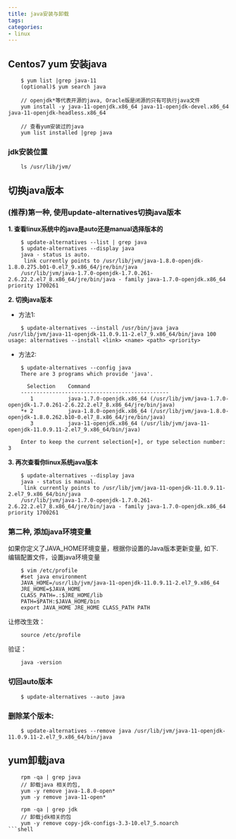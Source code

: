 ```yaml
---
title: java安装与卸载
tags: 
categories:
- linux
---
```


## Centos7 yum 安装java
<!-- more -->

```shell
	$ yum list |grep java-11
	(optional)$ yum search java
	
	// openjdk*等代表开源的java, Oracle版是闭源的只有可执行java文件
	yum install -y java-11-openjdk.x86_64 java-11-openjdk-devel.x86_64 java-11-openjdk-headless.x86_64
	
	// 查看yum安装过的java
	yum list installed |grep java
```

### jdk安装位置

```shell
	ls /usr/lib/jvm/
```

## 切换java版本

### (推荐)第一种, 使用update-alternatives切换java版本
 **1. 查看linux系统中的java是auto还是manual选择版本的**

```shell
	$ update-alternatives --list | grep java
	$ update-alternatives --display java
	java - status is auto.
	 link currently points to /usr/lib/jvm/java-1.8.0-openjdk-1.8.0.275.b01-0.el7_9.x86_64/jre/bin/java
	/usr/lib/jvm/java-1.7.0-openjdk-1.7.0.261-2.6.22.2.el7_8.x86_64/jre/bin/java - family java-1.7.0-openjdk.x86_64 priority 1700261
```

 **2. 切换java版本**
 * 方法1:

```shell
	$ update-alternatives --install /usr/bin/java java /usr/lib/jvm/java-11-openjdk-11.0.9.11-2.el7_9.x86_64/bin/java 100
usage: alternatives --install <link> <name> <path> <priority>
```

 * 方法2:

```shell
	$ update-alternatives --config java
	There are 3 programs which provide 'java'.
	
	  Selection    Command
	-----------------------------------------------
	   1           java-1.7.0-openjdk.x86_64 (/usr/lib/jvm/java-1.7.0-openjdk-1.7.0.261-2.6.22.2.el7_8.x86_64/jre/bin/java)
	*+ 2           java-1.8.0-openjdk.x86_64 (/usr/lib/jvm/java-1.8.0-openjdk-1.8.0.262.b10-0.el7_8.x86_64/jre/bin/java)
	   3           java-11-openjdk.x86_64 (/usr/lib/jvm/java-11-openjdk-11.0.9.11-2.el7_9.x86_64/bin/java)
	
	Enter to keep the current selection[+], or type selection number: 3
```

**3. 再次查看你linux系统java版本**

```shell
	$ update-alternatives --display java
	java - status is manual.
	 link currently points to /usr/lib/jvm/java-11-openjdk-11.0.9.11-2.el7_9.x86_64/bin/java
	/usr/lib/jvm/java-1.7.0-openjdk-1.7.0.261-2.6.22.2.el7_8.x86_64/jre/bin/java - family java-1.7.0-openjdk.x86_64 priority 1700261
```

### 第二种, 添加java环境变量
如果你定义了JAVA_HOME环境变量，根据你设置的Java版本更新变量, 如下.  
编辑配置文件，设置java环境变量  

```shell
	$ vim /etc/profile
	#set java environment
	JAVA_HOME=/usr/lib/jvm/java-11-openjdk-11.0.9.11-2.el7_9.x86_64
	JRE_HOME=$JAVA_HOME
	CLASS_PATH=.:$JRE_HOME/lib
	PATH=$PATH:$JAVA_HOME/bin
	export JAVA_HOME JRE_HOME CLASS_PATH PATH
```
让修改生效：

```shell
	source /etc/profile
```
验证：

```shell
	java -version
```

### 切回auto版本

```shell
	$ update-alternatives --auto java
```

### 删除某个版本:

```shell
	$ update-alternatives --remove java /usr/lib/jvm/java-11-openjdk-11.0.9.11-2.el7_9.x86_64/bin/java
```

## yum卸载java

```shell
	rpm -qa | grep java
	// 卸载java 相关的包, 
	yum -y remove java-1.8.0-open*
	yum -y remove java-11-open*
	
	rpm -qa | grep jdk
	// 卸载jdk相关的包
	yum -y remove copy-jdk-configs-3.3-10.el7_5.noarch
```shell

